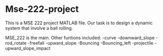 # Mse-222-project
This is a MSE 222 project MATLAB file. Our task is to design a dynamic system that involve a ball rolling.

MSE_222 is the main. 
Other funtions included: 
-curve
-downward_slope
-rod_rotate
-freefall
-upward_slope
-Bouncing
-Bouncing_left
-projectile
-upward_slope_impact

